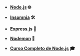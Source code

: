 - **[Node.js](https://nodejs.org/pt/download/prebuilt-installer) 🌐**
- **[Insomnia](https://insomnia.rest/download) 🛠️**
- **[Express.js](https://expressjs.com/pt-br/) 🚀**
- **[Nodemon](https://www.npmjs.com/package/nodemon) 🔄**

- **[Curso Completo de Node.js](https://www.youtube.com/watch?v=05WeJCU8CJ4&list=PLnex8IkmReXwCyR-cGkyy8tCVAW7fGZow) 🎓**
